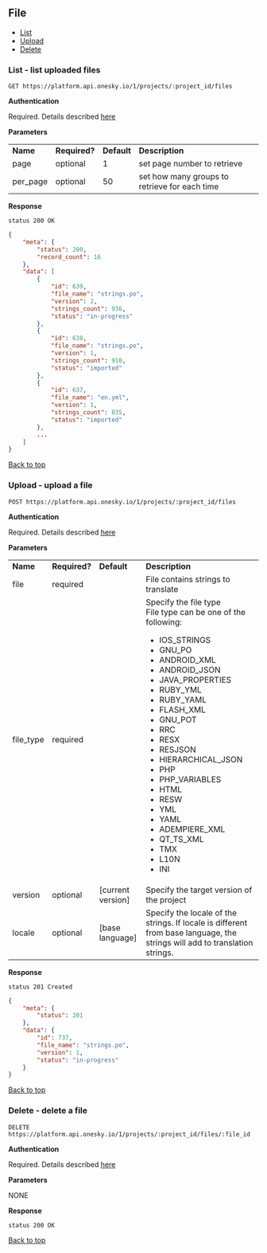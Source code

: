## File
- [List](#list---list-uploaded-files)
- [Upload](#upload---upload-a-file)
- [Delete](#delete---delete-a-file)


### List - list uploaded files

    GET https://platform.api.onesky.io/1/projects/:project_id/files

**Authentication**

Required. Details described [here](/README.md#authentication)

**Parameters**

<table>
    <tr>
        <td><strong>Name</strong></td>
        <td><strong>Required?</strong></td>
        <td><strong>Default</strong></td>
        <td><strong>Description</strong></td>
    </tr>
    <tr>
        <td>page</td>
        <td>optional</td>
        <td>1</td>
        <td>set page number to retrieve</td>
    </tr>
    <tr>
        <td>per_page</td>
        <td>optional</td>
        <td>50</td>
        <td>set how many groups to retrieve for each time</td>
    </tr>
</table>

**Response**

```
status 200 OK
```
``` json
{
    "meta": {
        "status": 200,
        "record_count": 16
    },
    "data": [
        {
            "id": 639,
            "file_name": "strings.po",
            "version": 2,
            "strings_count": 936,
            "status": "in-progress"
        },
        {
            "id": 638,
            "file_name": "strings.po",
            "version": 1,
            "strings_count": 910,
            "status": "imported"
        },
        {
            "id": 637,
            "file_name": "en.yml",
            "version": 1,
            "strings_count": 835,
            "status": "imported"
        },
        ...
    ]
}
```
[Back to top](#file)


### Upload - upload a file

    POST https://platform.api.onesky.io/1/projects/:project_id/files

**Authentication**

Required. Details described [here](/README.md#authentication)

**Parameters**

<table>
    <tr>
        <td><strong>Name</strong></td>
        <td><strong>Required?</strong></td>
        <td><strong>Default</strong></td>
        <td><strong>Description</strong></td>
    </tr>
    <tr>
        <td>file</td>
        <td>required</td>
        <td></td>
        <td>File contains strings to translate</td>
    </tr>
    <tr>
        <td>file_type</td>
        <td>required</td>
        <td></td>
        <td>
            Specify the file type
            <br>
            File type can be one of the following:
            <ul>
                <li>IOS_STRINGS</li>
                <li>GNU_PO</li>
                <li>ANDROID_XML</li>
                <li>ANDROID_JSON</li>
                <li>JAVA_PROPERTIES</li>
                <li>RUBY_YML</li>
                <li>RUBY_YAML</li>
                <li>FLASH_XML</li>
                <li>GNU_POT</li>
                <li>RRC</li>
                <li>RESX</li>
                <li>RESJSON</li>
                <li>HIERARCHICAL_JSON</li>
                <li>PHP</li>
                <li>PHP_VARIABLES</li>
                <li>HTML</li>
                <li>RESW</li>
                <li>YML</li>
                <li>YAML</li>
                <li>ADEMPIERE_XML</li>
                <li>QT_TS_XML</li>
                <li>TMX</li>
                <li>L10N</li>
                <li>INI</li>
            </ul>
        </td>
    </tr>
    <tr>
        <td>version</td>
        <td>optional</td>
        <td>[current version]</td>
        <td>Specify the target version of the project</td>
    </tr>
    <tr>
        <td>locale</td>
        <td>optional</td>
        <td>[base language]</td>
        <td>Specify the locale of the strings. If locale is different from base language, the strings will add to translation strings.</td>
    </tr>
</table>

**Response**

```
status 201 Created
```
``` json
{
    "meta": {
        "status": 201
    },
    "data": {
        "id": 737,
        "file_name": "strings.po",
        "version": 1,
        "status": "in-progress"
    }
}
```
[Back to top](#file)


### Delete - delete a file

    DELETE https://platform.api.onesky.io/1/projects/:project_id/files/:file_id

**Authentication**

Required. Details described [here](/README.md#authentication)

**Parameters**

NONE

**Response**

```
status 200 OK
```
[Back to top](#file)
